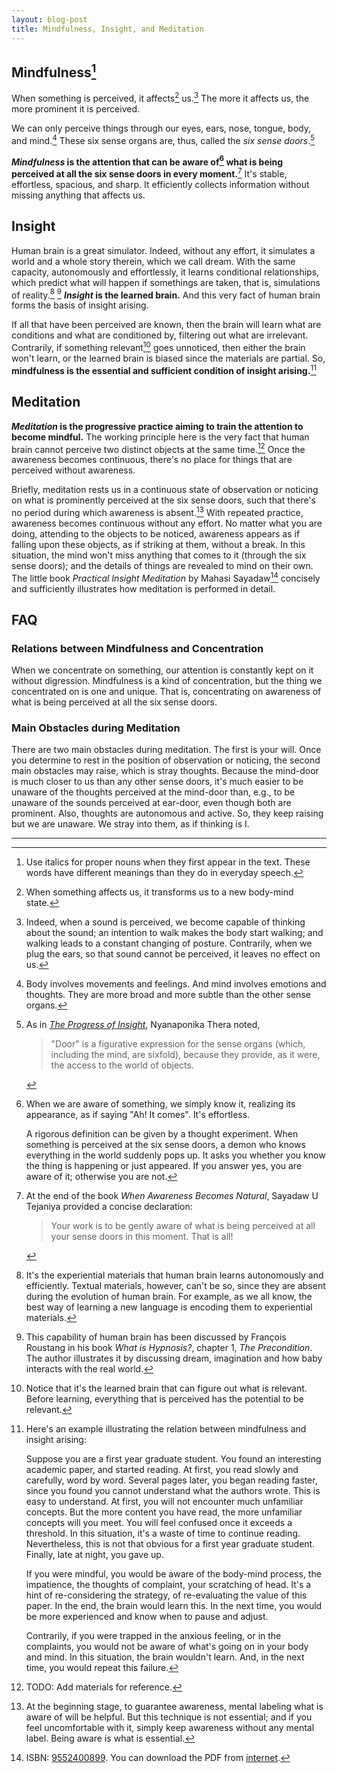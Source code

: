 ```yaml
---
layout: blog-post
title: Mindfulness, Insight, and Meditation
---
```


## Mindfulness[^convention]

When something is perceived, it affects[^affect] us.[^be-perceived-and-affected] The more it affects us, the more prominent it is perceived.

We can only perceive things through our eyes, ears, nose, tongue, body, and mind.[^body-and-mind] These six sense organs are, thus, called the _six sense doors_.[^doors]

**_Mindfulness_ is the attention that can be aware of[^be-aware-of] what is being perceived at all the six sense doors in every moment.**[^Tejaniya] It's stable, effortless, spacious, and sharp. It efficiently collects information without missing anything that affects us.

## Insight

Human brain is a great simulator. Indeed, without any effort, it simulates a world and a whole story therein, which we call dream. With the same capacity, autonomously and effortlessly, it learns conditional relationships, which predict what will happen if somethings are taken, that is, simulations of reality.[^brain-learning] [^brain-capability] **_Insight_ is the learned brain.** And this very fact of human brain forms the basis of insight arising.

If all that have been perceived are known, then the brain will learn what are conditions and what are conditioned by, filtering out what are irrelevant. Contrarily, if something relevant[^what-is-relevant] goes unnoticed, then either the brain won't learn, or the learned brain is biased since the materials are partial. So, **mindfulness is the essential and sufficient condition of insight arising.**[^mindfulness-insight-example]

## Meditation

**_Meditation_ is the progressive practice aiming to train the attention to become mindful.** The working principle here is the very fact that human brain cannot perceive two distinct objects at the same time.[^brain-perception] Once the awareness becomes continuous, there's no place for things that are perceived without awareness.

Briefly, meditation rests us in a continuous state of observation or noticing on what is prominently perceived at the six sense doors, such that there's no period during which awareness is absent.[^mental-label] With repeated practice, awareness becomes continuous without any effort. No matter what you are doing, attending to the objects to be noticed, awareness appears as if falling upon these objects, as if striking at them, without a break. In this situation, the mind won't miss anything that comes to it (through the six sense doors); and the details of things are revealed to mind on their own. The little book _Practical Insight Meditation_ by Mahasi Sayadaw[^practical-insight-meditation] concisely and sufficiently illustrates how meditation is performed in detail.

## FAQ

### Relations between Mindfulness and Concentration

When we concentrate on something, our attention is constantly kept on it without digression. Mindfulness is a kind of concentration, but the thing we concentrated on is one and unique. That is, concentrating on awareness of what is being perceived at all the six sense doors.

### Main Obstacles during Meditation

There are two main obstacles during meditation. The first is your will. Once you determine to rest in the position of observation or noticing, the second main obstacles may raise, which is stray thoughts. Because the mind-door is much closer to us than any other sense doors, it's much easier to be unaware of the thoughts perceived at the mind-door than, e.g., to be unaware of the sounds perceived at ear-door, even though both are prominent. Also, thoughts are autonomous and active. So, they keep raising but we are unaware. We stray into them, as if thinking is I.

[^convention]: Use italics for proper nouns when they first appear in the text. These words have different meanings than they do in everyday speech.

[^affect]: When something affects us, it transforms us to a new body-mind state.

[^be-perceived-and-affected]: Indeed, when a sound is perceived, we become capable of thinking about the sound; an intention to walk makes the body start walking; and walking leads to a constant changing of posture. Contrarily, when we plug the ears, so that sound cannot be perceived, it leaves no effect on us.

[^body-and-mind]: Body involves movements and feelings. And mind involves emotions and thoughts. They are more broad and more subtle than the other sense organs.

[^doors]: As in [_The Progress of Insight_](https://www.accesstoinsight.org/lib/authors/mahasi/progress.html#fn-6), Nyanaponika Thera noted,

    > "Door" is a figurative expression for the sense organs (which, including the mind, are sixfold), because they provide, as it were, the access to the world of objects.

[^be-aware-of]: When we are aware of something, we simply know it, realizing its appearance, as if saying "Ah! It comes". It's effortless.

    A rigorous definition can be given by a thought experiment. When something is perceived at the six sense doors, a demon who knows everything in the world suddenly pops up. It asks you whether you know the thing is happening or just appeared. If you answer yes, you are aware of it; otherwise you are not.

[^Tejaniya]: At the end of the book _When Awareness Becomes Natural_, Sayadaw U Tejaniya provided a concise declaration:

    > Your work is to be gently aware of what is being perceived at all your sense doors in this moment. That is all!

[^brain-learning]: It's the experiential materials that human brain learns autonomously and efficiently. Textual materials, however, can't be so, since they are absent during the evolution of human brain. For example, as we all know, the best way of learning a new language is encoding them to experiential materials.

[^brain-capability]: This capability of human brain has been discussed by François Roustang in his book _What is Hypnosis?_, chapter 1, _The Precondition_. The author illustrates it by discussing dream, imagination and how baby interacts with the real world.

[^what-is-relevant]: Notice that it's the learned brain that can figure out what is relevant. Before learning, everything that is perceived has the potential to be relevant.

[^mindfulness-insight-example]: Here's an example illustrating the relation between mindfulness and insight arising:

    Suppose you are a first year graduate student. You found an interesting academic paper, and started reading. At first, you read slowly and carefully, word by word. Several pages later, you began reading faster, since you found you cannot understand what the authors wrote. This is easy to understand. At first, you will not encounter much unfamiliar concepts. But the more content you have read, the more unfamiliar concepts will you meet. You will feel confused once it exceeds a threshold. In this situation, it's a waste of time to continue reading. Nevertheless, this is not that obvious for a first year graduate student. Finally, late at night, you gave up.

    If you were mindful, you would be aware of the body-mind process, the impatience, the thoughts of complaint, your scratching of head. It's a hint of re-considering the strategy, of re-evaluating the value of this paper. In the end, the brain would learn this. In the next time, you would be more experienced and know when to pause and adjust.

    Contrarily, if you were trapped in the anxious feeling, or in the complaints, you would not be aware of what's going on in your body and mind. In this situation, the brain wouldn't learn. And, in the next time, you would repeat this failure.

[^practical-insight-meditation]: ISBN: [9552400899](https://isbnsearch.org/isbn/9552400899). You can download the PDF from [internet](https://www.bps.lk/olib/bp/bp503s_Mahasi_Practical-Insight-Meditation.pdf).

[^brain-perception]: TODO: Add materials for reference.

[^mental-label]: At the beginning stage, to guarantee awareness, mental labeling what is aware of will be helpful. But this technique is not essential; and if you feel uncomfortable with it, simply keep awareness without any mental label. Being aware is what is essential.

---
